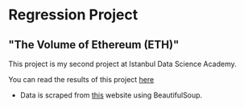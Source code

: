 # Regression Project
## "The Volume of Ethereum (ETH)"
This project is my second project at Istanbul Data Science Academy.

You can read the results of this project [here](https://medium.com/@yagmurbali/the-volume-of-ethereum-eth-af723d98223a)
* Data is scraped from [this](https://coinmarketcap.com/) website using BeautifulSoup.
